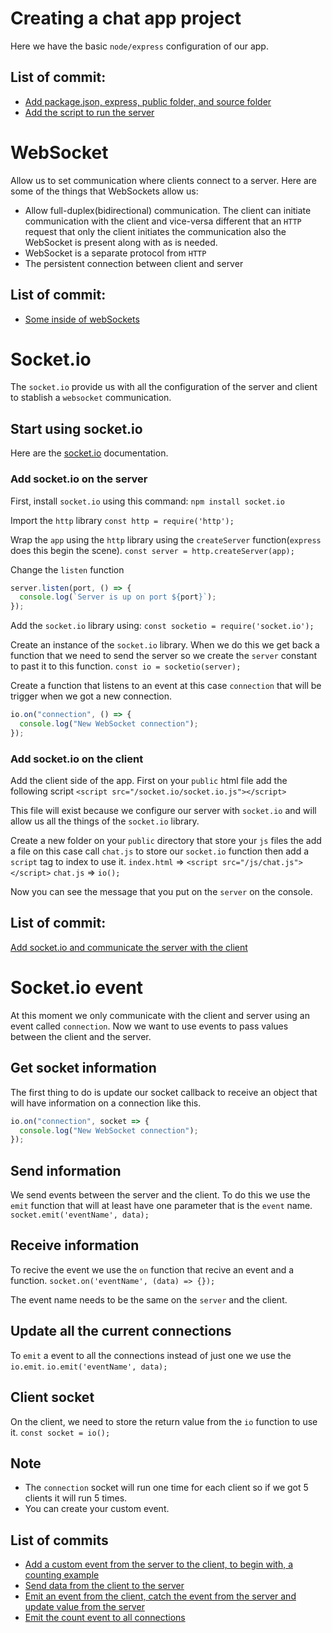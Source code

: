 # Creating a chat app project

Here we have the basic `node/express` configuration of our app.

## List of commit:

- [Add package.json, express, public folder, and source folder](https://github.com/oscarpolanco/socket-practice/pull/1/commits/399cf54fcd76ba54c37ba5da0952a16a97affd08)
- [Add the script to run the server](https://github.com/oscarpolanco/socket-practice/pull/1/commits/d2d38a40409b87dda39e63846fd8e3efa087e62d)

# WebSocket

Allow us to set communication where clients connect to a server. Here are some of the things that WebSockets allow us:

- Allow full-duplex(bidirectional) communication. The client can initiate communication with the client and vice-versa different that an `HTTP` request that only the client initiates the communication also the WebSocket is present along with as is needed.
- WebSocket is a separate protocol from `HTTP`
- The persistent connection between client and server

## List of commit:

- [Some inside of webSockets](https://github.com/oscarpolanco/socket-practice/pull/2/commits/da52ca7a880f9cd085ae27bd68c85cfd57021477)

# Socket.io

The `socket.io` provide us with all the configuration of the server and client to stablish a `websocket` communication.

## Start using socket.io

Here are the [socket.io](https://socket.io/) documentation.

### Add socket.io on the server

First, install `socket.io` using this command:
`npm install socket.io`

Import the `http` library
`const http = require('http');`

Wrap the `app` using the `http` library using the `createServer` function(`express` does this begin the scene).
`const server = http.createServer(app);`

Change the `listen` function

```js
server.listen(port, () => {
  console.log(`Server is up on port ${port}`);
});
```

Add the `socket.io` library using:
`const socketio = require('socket.io');`

Create an instance of the `socket.io` library. When we do this we get back a function that we need to send the server so we create the `server` constant to past it to this function.
`const io = socketio(server);`

Create a function that listens to an event at this case `connection` that will be trigger when we got a new connection.

```js
io.on("connection", () => {
  console.log("New WebSocket connection");
});
```

### Add socket.io on the client

Add the client side of the app. First on your `public` html file add the following script
`<script src="/socket.io/socket.io.js"></script>`

This file will exist because we configure our server with `socket.io` and will allow us all the things of the `socket.io` library.

Create a new folder on your `public` directory that store your `js` files the add a file on this case call `chat.js` to store our `socket.io` function then add a `script` tag to index to use it.
`index.html` => `<script src="/js/chat.js"></script>`
`chat.js` => `io();`

Now you can see the message that you put on the `server` on the console.

## List of commit:

[Add socket.io and communicate the server with the client](https://github.com/oscarpolanco/socket-practice/pull/3/commits/3770c4a1f232d03d3d630fa6eae9294a2a288d55)

# Socket.io event

At this moment we only communicate with the client and server using an event called `connection`. Now we want to use events to pass values between the client and the server.

## Get socket information

The first thing to do is update our socket callback to receive an object that will have information on a connection like this.

```js
io.on("connection", socket => {
  console.log("New WebSocket connection");
});
```

## Send information

We send events between the server and the client. To do this we use the `emit` function that will at least have one parameter that is the `event` name.
`socket.emit('eventName', data);`

## Receive information

To recive the event we use the `on` function that recive an event and a function.
`socket.on('eventName', (data) => {});`

The event name needs to be the same on the `server` and the client.

## Update all the current connections

To `emit` a event to all the connections instead of just one we use the `io.emit`.
`io.emit('eventName', data);`

## Client socket

On the client, we need to store the return value from the `io` function to use it.
`const socket = io();`

## Note

- The `connection` socket will run one time for each client so if we got 5 clients it will run 5 times.
- You can create your custom event.

## List of commits

- [Add a custom event from the server to the client, to begin with, a counting example](https://github.com/oscarpolanco/socket-practice/pull/4/commits/a0c47004f26b1b1dfbdcafe89036170a3b2d4671)
- [Send data from the client to the server](https://github.com/oscarpolanco/socket-practice/pull/4/commits/e866f56bb8573bffef5a87496dc0d612a26c1eb7)
- [Emit an event from the client, catch the event from the server and update value from the server](https://github.com/oscarpolanco/socket-practice/pull/4/commits/6c722ab1894122169a087bd7c7ffcd49c706f4c3)
- [Emit the count event to all connections](https://github.com/oscarpolanco/socket-practice/pull/4/commits/0d21d6bbba2eaad968f6136d345c5be4fb379b85)
